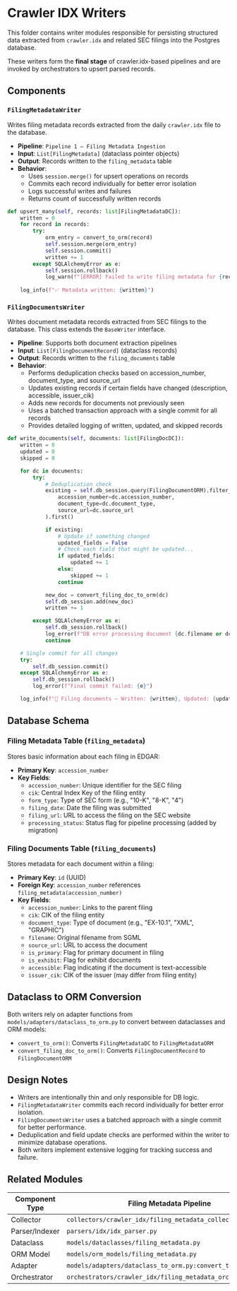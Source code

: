 # Crawler IDX Writers

This folder contains writer modules responsible for persisting structured data extracted from `crawler.idx` and related SEC filings into the Postgres database.

These writers form the **final stage** of crawler.idx-based pipelines and are invoked by orchestrators to upsert parsed records.

## Components

### `FilingMetadataWriter`

Writes filing metadata records extracted from the daily `crawler.idx` file to the database.

- **Pipeline**: `Pipeline 1 – Filing Metadata Ingestion`
- **Input**: `List[FilingMetadata]` (dataclass pointer objects)
- **Output**: Records written to the `filing_metadata` table
- **Behavior**:
  - Uses `session.merge()` for upsert operations on records
  - Commits each record individually for better error isolation
  - Logs successful writes and failures
  - Returns count of successfully written records

```python
def upsert_many(self, records: list[FilingMetadataDC]):
    written = 0
    for record in records:
        try:
            orm_entry = convert_to_orm(record)
            self.session.merge(orm_entry)
            self.session.commit()
            written += 1
        except SQLAlchemyError as e:
            self.session.rollback()
            log_warn(f"[ERROR] Failed to write filing metadata for {record.accession_number}: {e}")
            
    log_info(f"✅ Metadata written: {written}")
```

### `FilingDocumentsWriter`

Writes document metadata records extracted from SEC filings to the database. This class extends the `BaseWriter` interface.

- **Pipeline**: Supports both document extraction pipelines
- **Input**: `List[FilingDocumentRecord]` (dataclass records)
- **Output**: Records written to the `filing_documents` table
- **Behavior**:
  - Performs deduplication checks based on accession_number, document_type, and source_url
  - Updates existing records if certain fields have changed (description, accessible, issuer_cik)
  - Adds new records for documents not previously seen
  - Uses a batched transaction approach with a single commit for all records
  - Provides detailed logging of written, updated, and skipped records

```python
def write_documents(self, documents: list[FilingDocDC]):
    written = 0
    updated = 0
    skipped = 0

    for dc in documents:
        try:
            # Deduplication check
            existing = self.db_session.query(FilingDocumentORM).filter_by(
                accession_number=dc.accession_number,
                document_type=dc.document_type,
                source_url=dc.source_url
            ).first()

            if existing:
                # Update if something changed
                updated_fields = False
                # Check each field that might be updated...
                if updated_fields:
                    updated += 1
                else:
                    skipped += 1
                continue

            new_doc = convert_filing_doc_to_orm(dc)
            self.db_session.add(new_doc)
            written += 1

        except SQLAlchemyError as e:
            self.db_session.rollback()
            log_error(f"DB error processing document {dc.filename or dc.source_url}: {e}")
            continue

    # Single commit for all changes
    try:
        self.db_session.commit()
    except SQLAlchemyError as e:
        self.db_session.rollback()
        log_error(f"Final commit failed: {e}")

    log_info(f"📝 Filing documents — Written: {written}, Updated: {updated}, Skipped: {skipped}")
```

## Database Schema

### Filing Metadata Table (`filing_metadata`)

Stores basic information about each filing in EDGAR:

- **Primary Key**: `accession_number`
- **Key Fields**:
  - `accession_number`: Unique identifier for the SEC filing
  - `cik`: Central Index Key of the filing entity
  - `form_type`: Type of SEC form (e.g., "10-K", "8-K", "4")
  - `filing_date`: Date the filing was submitted
  - `filing_url`: URL to access the filing on the SEC website
  - `processing_status`: Status flag for pipeline processing (added by migration)

### Filing Documents Table (`filing_documents`)

Stores metadata for each document within a filing:

- **Primary Key**: `id` (UUID)
- **Foreign Key**: `accession_number` references `filing_metadata(accession_number)`
- **Key Fields**:
  - `accession_number`: Links to the parent filing
  - `cik`: CIK of the filing entity
  - `document_type`: Type of document (e.g., "EX-10.1", "XML", "GRAPHIC")
  - `filename`: Original filename from SGML
  - `source_url`: URL to access the document
  - `is_primary`: Flag for primary document in filing
  - `is_exhibit`: Flag for exhibit documents
  - `accessible`: Flag indicating if the document is text-accessible
  - `issuer_cik`: CIK of the issuer (may differ from filing entity)

## Dataclass to ORM Conversion

Both writers rely on adapter functions from `models/adapters/dataclass_to_orm.py` to convert between dataclasses and ORM models:

- `convert_to_orm()`: Converts `FilingMetadataDC` to `FilingMetadataORM`
- `convert_filing_doc_to_orm()`: Converts `FilingDocumentRecord` to `FilingDocumentORM`

## Design Notes

- Writers are intentionally thin and only responsible for DB logic.
- `FilingMetadataWriter` commits each record individually for better error isolation.
- `FilingDocumentsWriter` uses a batched approach with a single commit for better performance.
- Deduplication and field update checks are performed within the writer to minimize database operations.
- Both writers implement extensive logging for tracking success and failure.

## Related Modules

| Component Type | Filing Metadata Pipeline | Filing Documents Pipeline |
|----------------|--------------------------|---------------------------|
| Collector      | `collectors/crawler_idx/filing_metadata_collector.py` | `collectors/crawler_idx/filing_documents_collector.py` |
| Parser/Indexer | `parsers/idx/idx_parser.py` | `parsers/sgml/indexers/sgml_document_indexer.py` |
| Dataclass      | `models/dataclasses/filing_metadata.py` | `models/dataclasses/filing_document_record.py` |
| ORM Model      | `models/orm_models/filing_metadata.py` | `models/orm_models/filing_document_orm.py` |
| Adapter        | `models/adapters/dataclass_to_orm.py:convert_to_orm()` | `models/adapters/dataclass_to_orm.py:convert_filing_doc_to_orm()` |
| Orchestrator   | `orchestrators/crawler_idx/filing_metadata_orchestrator.py` | `orchestrators/crawler_idx/filing_documents_orchestrator.py` |